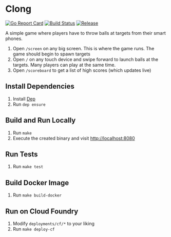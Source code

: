 # Clong

[![Go Report Card](https://goreportcard.com/badge/github.com/mastertinner/clong?style=flat-square)](https://goreportcard.com/report/github.com/mastertinner/clong)
[![Build Status](https://travis-ci.org/mastertinner/clong.svg?branch=master&style=flat-square)](https://travis-ci.org/mastertinner/clong)
[![Release](https://img.shields.io/github/release/mastertinner/clong.svg?style=flat-square)](https://github.com/mastertinner/clong/releases/latest)

A simple game where players have to throw balls at targets from their smart phones.

1.  Open `/screen` on any big screen. This is where the game runs. The game should begin to spawn targets
1.  Open `/` on any touch device and swipe forward to launch balls at the targets. Many players can play at the same time.
1.  Open `/scoreboard` to get a list of high scores (which updates live)

## Install Dependencies

1. Install [Dep](https://github.com/golang/dep)
1. Run `dep ensure`

## Build and Run Locally

1.  Run `make`
1.  Execute the created binary and visit <http://localhost:8080>

## Run Tests

1.  Run `make test`

## Build Docker Image

1.  Run `make build-docker`

## Run on Cloud Foundry

1.  Modify `deployments/cf/*` to your liking
1.  Run `make deploy-cf`
